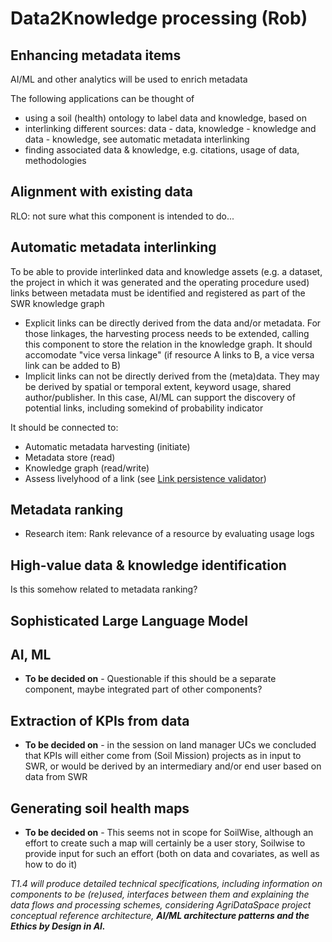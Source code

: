 # Data2Knowledge processing (Rob)

<!-- - understands what is in any soil repository & how to use it
- gives output to interlinker
- AI used for labelling information, interlinking metadata (linked with the box below),
documents
- analysis of CORDIS (what to link)
- connections with: catalogue (for looking up things), client / presentation (for
enduser interaction), APIs (for machine & developer interaction), schemes &
structures
- technologies used: GloSIS?
- responsible person: Rob Lokers
- participating: Luís de Sousa, Anna Fensel, We Transform, Nick Berkvens, Giovanni
L'Abate
-->

## Enhancing metadata items

AI/ML and other analytics will be used to enrich metadata

The following applications can be thought of
- using a soil (health) ontology to label data and knowledge, based on
- interlinking different sources: data - data, knowledge - knowledge and data - knowledge, see automatic metadata interlinking
- finding associated data & knowledge, e.g. citations, usage of data, methodologies

## Alignment with existing data

RLO: not sure what this component is intended to do...

## Automatic metadata interlinking

To be able to provide interlinked data and knowledge assets (e.g. a dataset, the project in which it was generated and the operating procedure used) links between metadata must be identified and registered as part of the SWR knowledge graph

- Explicit links can be directly derived from the data and/or metadata. For those linkages, the harvesting process needs to be extended, calling this component to store the relation in the knowledge graph. It should accomodate "vice versa linkage" (if resource A links to B, a vice versa link can be added to B)
- Implicit links can not be directly derived from the (meta)data. They may be derived by spatial or temporal extent, keyword usage, shared author/publisher. In this case, AI/ML can support the discovery of potential links, including somekind of probability indicator

It should be connected to: 
- Automatic metadata harvesting (initiate)
- Metadata store (read)
- Knowledge graph (read/write)
- Assess livelyhood of a link (see [Link persistence validator](./data_processing.md#link-persistence-validator))

## Metadata ranking

- Research item: Rank relevance of a resource by evaluating usage logs

## High-value data & knowledge identification

Is this somehow related to metadata ranking?

## Sophisticated Large Language Model

<!-- 
This model will be trained on the knowledge graph. It aims to provide an easy to use and personified interaction mechanism with the knowledge harnessed at the SWR. It is the main comp supporting the Chatbot component of the user interface.
-->

## AI, ML

- **To be decided on** - Questionable if this should be a separate component, maybe integrated part of other components?

## Extraction of KPIs from data

- **To be decided on** - in the session on land manager UCs we concluded that KPIs will either come from (Soil Mission) projects as in input to SWR, or would be derived by an intermediary and/or end user based on data from SWR

## Generating soil health maps

- **To be decided on** - This seems not in scope for SoilWise, although an effort to create such a map will certainly be a user story, Soilwise to provide input for such an effort (both on data and covariates, as well as how to do it)

<!--
Remaining notes:
- Identify project scope of a resource from CORDIS
- Identify type of a remote resources, if linked from a metadata (download, api, record, document)
-->

_T1.4 will produce detailed technical specifications, including information on components to be (re)used, interfaces between them and explaining the data flows and processing schemes, considering AgriDataSpace project conceptual reference architecture, **AI/ML architecture patterns and the Ethics by Design in AI.**_
